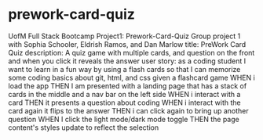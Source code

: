 # prework-card-quiz
UofM Full Stack Bootcamp 
Project1: Prework-Card-Quiz
Group project 1 with Sophia Schooler, Eldrish Ramos, and Dan Marlow
title:
PreWork Card Quiz
description:
A quiz game with multiple cards, and question on the front and when you click it reveals the answer
user story:
as a coding student
I want to learn in a fun way by using a flash cards
so that I can memorize some coding basics about git, html, and css
given a flashcard game
WHEN i load the app
THEN I am presented with a landing page that has a stack of cards in the middle and a nav bar on the left side
WHEN i interact with a card
THEN it presents a question about coding
WHEN i interact with the card again it flips to the answer
THEN i can click again to bring up another question
WHEN I click the light mode/dark mode toggle
THEN the page content's styles update to reflect the selection